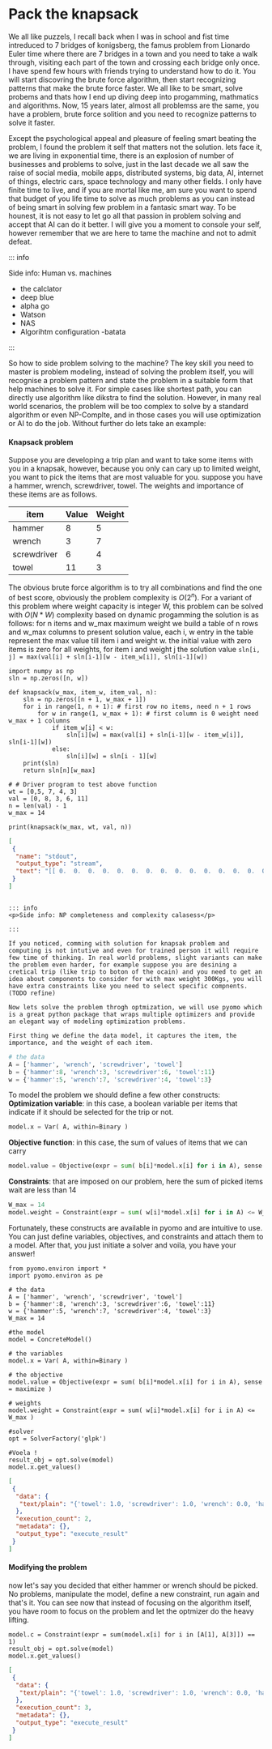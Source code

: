 # Pack the knapsack

We all like puzzels, I recall back when I was in school and fist time intreduced to 7 bridges of konigsberg, the famus problem from Lionardo Euler time where there are 7 bridges in a town and you need to take a walk through, visiting each part of the town and crossing each bridge only once. I have spend few hours with friends trying to understand how to do it. You will start discovring the brute force algorithm, then start recognizing patterns that make the brute force faster. We all like to be smart, solve probems and thats how I end up diving deep into progamming, mathmatics and algorithms. Now, 15 years later, almost all problemss are the same, you have a problem, brute force solition and you need to recognize patterns to solve it faster. 

Except the psychological appeal and pleasure of feeling smart beating the problem, I found the problem it self that matters not the solution. lets face it, we are living in exponential time, there is an explosion of number of businesses and problems to solve, just in the last decade we all saw the raise of social media, mobile apps, distributed systems, big data, AI, internet of things, electric cars, space technology and many other fields. I only have finite time to live, and if you are mortal like me, am sure you want to spend that budget of you life time to solve as much problems as you can instead of being smart in solving few problem in a fantasic smart way. To be hounest, it is not easy to let go all that passion in problem solving and accept that AI can do it better. I will give you a moment to console your self, however remember that we are here to tame the machine and not to admit defeat.


::: info
<p>Side info: Human vs. machines</p>

- the calclator
- deep blue
- alpha go
- Watson 
- NAS
- Algorihtm configuration
-batata 

:::

So how to side problem solving to the machine? The key skill you need to master is problem modeling, instead of solving the problem itself, you will recognise a problem pattern and state the problem in a suitable form that help machines to solve it. For simple cases like shortest path, you can directly use algorithm like dikstra to find the solution. However, in many real world scenarios, the problem will be too complex to solve by a standard algorithm or even NP-Complte, and in those cases you will use optimization or AI to do the job. Without further do lets take an example:

#### Knapsack problem
Suppose you are developing a trip plan and want to take some items with you in a knapsak, however, because you only can cary up to limited weight, you want to pick the items that are most valuable for you. suppose you have a hammer, wrench, screwdriver, towel. The weights and importance of these items are as follows.

| item        | Value | Weight |
|-------------|-------|--------|
| hammer      | 8     | 5      |    
| wrench      | 3     | 7      |
| screwdriver | 6     | 4      |
| towel       | 11    | 3      |

The obvious brute force algorithm is to try all combinations and find the one of best score, obviously the problem complexity is $O(2^n)$. For a variant of this problem where weight capacity is integer W, this problem can be solved with $O(N*W)$ complexity based on dynamic progamming the solution is as follows: for n items and w_max maximum weight we build a table of n rows and w_max columns to present solution value, each i, w entry in the table represent the max value till item i and weight w. the initial value with zero items is zero for all weights, for item i and weight j the solution value `sln[i, j] = max(val[i] + sln[i-1][w - item_w[i]], sln[i-1][w])`



```{.python .input  n=72}
import numpy as np
sln = np.zeros([n, w])

def knapsack(w_max, item_w, item_val, n): 
    sln = np.zeros([n + 1, w_max + 1])
    for i in range(1, n + 1): # first row no items, need n + 1 rows 
        for w in range(1, w_max + 1): # first column is 0 weight need w_max + 1 columns
            if item_w[i] < w:
                sln[i][w] = max(val[i] + sln[i-1][w - item_w[i]], sln[i-1][w])
            else: 
                sln[i][w] = sln[i - 1][w] 
    print(sln)
    return sln[n][w_max] 
  
# # Driver program to test above function 
wt = [0,5, 7, 4, 3]
val = [0, 8, 3, 6, 11]
n = len(val) - 1
w_max = 14

print(knapsack(w_max, wt, val, n)) 
```

```{.json .output n=72}
[
 {
  "name": "stdout",
  "output_type": "stream",
  "text": "[[ 0.  0.  0.  0.  0.  0.  0.  0.  0.  0.  0.  0.  0.  0.  0.]\n [ 0.  0.  0.  0.  0.  0.  8.  8.  8.  8.  8.  8.  8.  8.  8.]\n [ 0.  0.  0.  0.  0.  0.  8.  8.  8.  8.  8.  8.  8. 11. 11.]\n [ 0.  0.  0.  0.  0.  6.  8.  8.  8.  8. 14. 14. 14. 14. 14.]\n [ 0.  0.  0.  0. 11. 11. 11. 11. 17. 19. 19. 19. 19. 25. 25.]]\n25.0\n"
 }
]
```

```{.python .input}

::: info
<p>Side info: NP completeness and complexity calasess</p>

:::

If you noticed, comming with solution for knapsak problem and computing is not intutive and even for trained person it will require few time of thinking. In real world problems, slight variants can make the problem even harder, for example suppose you are desining a cretical trip (like trip to boton of the ocain) and you need to get an idea about components to consider for with max weight 300Kgs, you will have extra constraints like you need to select specific compnents. (TODO refine)

Now lets solve the problem throgh optmization, we will use pyomo which is a great python package that wraps multiple optimizers and provide an elegant way of modeling optimization problems.

First thing we define the data model, it captures the item, the importance, and the weight of each item.
```

```python
# the data
A = ['hammer', 'wrench', 'screwdriver', 'towel']
b = {'hammer':8, 'wrench':3, 'screwdriver':6, 'towel':11}
w = {'hammer':5, 'wrench':7, 'screwdriver':4, 'towel':3}

```


To model the problem we should define a few other constructs:
**Optimization variable**: in this case, a boolean variable per items that indicate if it should be selected for the trip or not.

```python
model.x = Var( A, within=Binary )
```


**Objective function**: in this case, the sum of values of items that we can carry

```python
model.value = Objective(expr = sum( b[i]*model.x[i] for i in A), sense = maximize )
```


**Constraints**: that are imposed on our problem, here the sum of picked items wait are less than 14

```python
W_max = 14
model.weight = Constraint(expr = sum( w[i]*model.x[i] for i in A) <= W_max )
```


Fortunately, these constructs are available in pyomo and are intuitive to use. You can just define variables, objectives, and constraints and attach them to a model. After that, you just initiate a solver and voila, you have your answer!

```{.python .input  n=2}
from pyomo.environ import *
import pyomo.environ as pe 

# the data
A = ['hammer', 'wrench', 'screwdriver', 'towel']
b = {'hammer':8, 'wrench':3, 'screwdriver':6, 'towel':11}
w = {'hammer':5, 'wrench':7, 'screwdriver':4, 'towel':3}
W_max = 14

#the model 
model = ConcreteModel()

# the variables
model.x = Var( A, within=Binary )

# the objective 
model.value = Objective(expr = sum( b[i]*model.x[i] for i in A), sense = maximize )

# weights 
model.weight = Constraint(expr = sum( w[i]*model.x[i] for i in A) <= W_max )

#solver 
opt = SolverFactory('glpk')

#Voela !
result_obj = opt.solve(model) 
model.x.get_values()

```

```{.json .output n=2}
[
 {
  "data": {
   "text/plain": "{'towel': 1.0, 'screwdriver': 1.0, 'wrench': 0.0, 'hammer': 1.0}"
  },
  "execution_count": 2,
  "metadata": {},
  "output_type": "execute_result"
 }
]
```

#### Modifying the problem
now let's say you decided that either hammer or wrench should be picked. No problems, manipulate the model, define a new constraint, run again and that's it. You can see now that instead of focusing on the algorithm itself, you have room to focus on the problem and let the optmizer do the heavy lifting.

```{.python .input  n=3}
model.c = Constraint(expr = sum(model.x[i] for i in [A[1], A[3]]) == 1)
result_obj = opt.solve(model) 
model.x.get_values()
```

```{.json .output n=3}
[
 {
  "data": {
   "text/plain": "{'towel': 1.0, 'screwdriver': 1.0, 'wrench': 0.0, 'hammer': 1.0}"
  },
  "execution_count": 3,
  "metadata": {},
  "output_type": "execute_result"
 }
]
```
